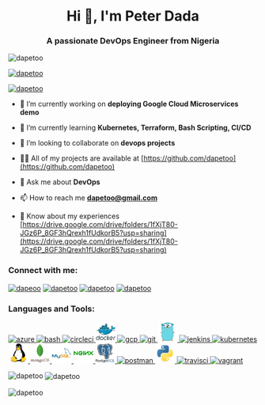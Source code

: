 <h1 align="center">Hi 👋, I'm Peter Dada</h1>
<h3 align="center">A passionate DevOps Engineer from Nigeria</h3>

<p align="left"> <img src="https://komarev.com/ghpvc/?username=dapetoo&label=Profile%20views&color=0e75b6&style=flat" alt="dapetoo" /> </p>

<p align="left"> <a href="https://github.com/ryo-ma/github-profile-trophy"><img src="https://github-profile-trophy.vercel.app/?username=dapetoo" alt="dapetoo" /></a> </p>

<p align="left"> <a href="https://twitter.com/dapetoo" target="blank"><img src="https://img.shields.io/twitter/follow/dapetoo?logo=twitter&style=for-the-badge" alt="dapetoo" /></a> </p>

- 🔭 I’m currently working on **deploying Google Cloud Microservices demo**

- 🌱 I’m currently learning **Kubernetes, Terraform, Bash Scripting, CI/CD**

- 👯 I’m looking to collaborate on **devops projects**

- 👨‍💻 All of my projects are available at [https://github.com/dapetoo](https://github.com/dapetoo)

- 💬 Ask me about **DevOps**

- 📫 How to reach me **dapetoo@gmail.com**

- 📄 Know about my experiences [https://drive.google.com/drive/folders/1fXjT80-JGz6P_8GF3hQrexh1fUdkorB5?usp=sharing](https://drive.google.com/drive/folders/1fXjT80-JGz6P_8GF3hQrexh1fUdkorB5?usp=sharing)

<h3 align="left">Connect with me:</h3>
<p align="left">
<a href="https://dev.to/dapeoo" target="blank"><img align="center" src="https://raw.githubusercontent.com/rahuldkjain/github-profile-readme-generator/master/src/images/icons/Social/devto.svg" alt="dapeoo" height="30" width="40" /></a>
<a href="https://twitter.com/dapetoo" target="blank"><img align="center" src="https://raw.githubusercontent.com/rahuldkjain/github-profile-readme-generator/master/src/images/icons/Social/twitter.svg" alt="dapetoo" height="30" width="40" /></a>
<a href="https://linkedin.com/in/dapetoo" target="blank"><img align="center" src="https://raw.githubusercontent.com/rahuldkjain/github-profile-readme-generator/master/src/images/icons/Social/linked-in-alt.svg" alt="dapetoo" height="30" width="40" /></a>
<a href="https://stackoverflow.com/users/dapetoo" target="blank"><img align="center" src="https://raw.githubusercontent.com/rahuldkjain/github-profile-readme-generator/master/src/images/icons/Social/stack-overflow.svg" alt="dapetoo" height="30" width="40" /></a>
</p>

<h3 align="left">Languages and Tools:</h3>
<p align="left"> <a href="https://azure.microsoft.com/en-in/" target="_blank" rel="noreferrer"> <img src="https://www.vectorlogo.zone/logos/microsoft_azure/microsoft_azure-icon.svg" alt="azure" width="40" height="40"/> </a> <a href="https://www.gnu.org/software/bash/" target="_blank" rel="noreferrer"> <img src="https://www.vectorlogo.zone/logos/gnu_bash/gnu_bash-icon.svg" alt="bash" width="40" height="40"/> </a> <a href="https://circleci.com" target="_blank" rel="noreferrer"> <img src="https://www.vectorlogo.zone/logos/circleci/circleci-icon.svg" alt="circleci" width="40" height="40"/> </a> <a href="https://www.docker.com/" target="_blank" rel="noreferrer"> <img src="https://raw.githubusercontent.com/devicons/devicon/master/icons/docker/docker-original-wordmark.svg" alt="docker" width="40" height="40"/> </a> <a href="https://cloud.google.com" target="_blank" rel="noreferrer"> <img src="https://www.vectorlogo.zone/logos/google_cloud/google_cloud-icon.svg" alt="gcp" width="40" height="40"/> </a> <a href="https://git-scm.com/" target="_blank" rel="noreferrer"> <img src="https://www.vectorlogo.zone/logos/git-scm/git-scm-icon.svg" alt="git" width="40" height="40"/> </a> <a href="https://golang.org" target="_blank" rel="noreferrer"> <img src="https://raw.githubusercontent.com/devicons/devicon/master/icons/go/go-original.svg" alt="go" width="40" height="40"/> </a> <a href="https://www.jenkins.io" target="_blank" rel="noreferrer"> <img src="https://www.vectorlogo.zone/logos/jenkins/jenkins-icon.svg" alt="jenkins" width="40" height="40"/> </a> <a href="https://kubernetes.io" target="_blank" rel="noreferrer"> <img src="https://www.vectorlogo.zone/logos/kubernetes/kubernetes-icon.svg" alt="kubernetes" width="40" height="40"/> </a> <a href="https://www.linux.org/" target="_blank" rel="noreferrer"> <img src="https://raw.githubusercontent.com/devicons/devicon/master/icons/linux/linux-original.svg" alt="linux" width="40" height="40"/> </a> <a href="https://www.mongodb.com/" target="_blank" rel="noreferrer"> <img src="https://raw.githubusercontent.com/devicons/devicon/master/icons/mongodb/mongodb-original-wordmark.svg" alt="mongodb" width="40" height="40"/> </a> <a href="https://www.mysql.com/" target="_blank" rel="noreferrer"> <img src="https://raw.githubusercontent.com/devicons/devicon/master/icons/mysql/mysql-original-wordmark.svg" alt="mysql" width="40" height="40"/> </a> <a href="https://www.nginx.com" target="_blank" rel="noreferrer"> <img src="https://raw.githubusercontent.com/devicons/devicon/master/icons/nginx/nginx-original.svg" alt="nginx" width="40" height="40"/> </a> <a href="https://www.postgresql.org" target="_blank" rel="noreferrer"> <img src="https://raw.githubusercontent.com/devicons/devicon/master/icons/postgresql/postgresql-original-wordmark.svg" alt="postgresql" width="40" height="40"/> </a> <a href="https://postman.com" target="_blank" rel="noreferrer"> <img src="https://www.vectorlogo.zone/logos/getpostman/getpostman-icon.svg" alt="postman" width="40" height="40"/> </a> <a href="https://www.python.org" target="_blank" rel="noreferrer"> <img src="https://raw.githubusercontent.com/devicons/devicon/master/icons/python/python-original.svg" alt="python" width="40" height="40"/> </a> <a href="https://travis-ci.org" target="_blank" rel="noreferrer"> <img src="https://www.vectorlogo.zone/logos/travis-ci/travis-ci-icon.svg" alt="travisci" width="40" height="40"/> </a> <a href="https://www.vagrantup.com/" target="_blank" rel="noreferrer"> <img src="https://www.vectorlogo.zone/logos/vagrantup/vagrantup-icon.svg" alt="vagrant" width="40" height="40"/> </a> </p>

<p><img align="left" src="https://github-readme-stats.vercel.app/api/top-langs?username=dapetoo&show_icons=true&locale=en&layout=compact" alt="dapetoo" /></p>

<p>&nbsp;<img align="center" src="https://github-readme-stats.vercel.app/api?username=dapetoo&show_icons=true&locale=en" alt="dapetoo" /></p>

<p><img align="center" src="https://github-readme-streak-stats.herokuapp.com/?user=dapetoo&" alt="dapetoo" /></p>

